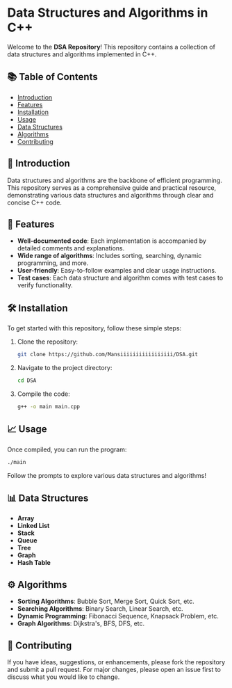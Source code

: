 # Data Structures and Algorithms in C++

Welcome to the **DSA Repository**! This repository contains a collection of data structures and algorithms implemented in C++. 

## 📚 Table of Contents

- [Introduction](#introduction)
- [Features](#features)
- [Installation](#installation)
- [Usage](#usage)
- [Data Structures](#data-structures)
- [Algorithms](#algorithms)
- [Contributing](#contributing)

## 🚀 Introduction

Data structures and algorithms are the backbone of efficient programming. This repository serves as a comprehensive guide and practical resource, demonstrating various data structures and algorithms through clear and concise C++ code.

## 🌟 Features

- **Well-documented code**: Each implementation is accompanied by detailed comments and explanations.
- **Wide range of algorithms**: Includes sorting, searching, dynamic programming, and more.
- **User-friendly**: Easy-to-follow examples and clear usage instructions.
- **Test cases**: Each data structure and algorithm comes with test cases to verify functionality.

## 🛠️ Installation

To get started with this repository, follow these simple steps:

1. Clone the repository:
   ```bash
   git clone https://github.com/Mansiiiiiiiiiiiiiiiii/DSA.git
   ```
2. Navigate to the project directory:
   ```bash
   cd DSA
   ```
3. Compile the code:
   ```bash
   g++ -o main main.cpp
   ```

## 📈 Usage

Once compiled, you can run the program:

```bash
./main
```

Follow the prompts to explore various data structures and algorithms!

## 📊 Data Structures

- **Array**
- **Linked List**
- **Stack**
- **Queue**
- **Tree**
- **Graph**
- **Hash Table**

## ⚙️ Algorithms

- **Sorting Algorithms**: Bubble Sort, Merge Sort, Quick Sort, etc.
- **Searching Algorithms**: Binary Search, Linear Search, etc.
- **Dynamic Programming**: Fibonacci Sequence, Knapsack Problem, etc.
- **Graph Algorithms**: Dijkstra's, BFS, DFS, etc.

## 🤝 Contributing

If you have ideas, suggestions, or enhancements, please fork the repository and submit a pull request. For major changes, please open an issue first to discuss what you would like to change.
